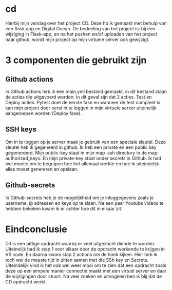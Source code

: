  # cd
Hierbij mijn verslag over het project CD. Deze hb ik gemaakt met behulp van een flask app en Digital Ocean. De bedoeling van het project is: bij een wijziging in Flask-app, en na het pushen en/of uploaden van het project naar github, wordt mijn project op mijn virtuele server ook gewijzigt.

# 3 componenten die gebruikt zijn
## Github actions
In Github actions heb ik een main.yml bestand gemaakt.
in dit bestand staan de acties die uitgevoerd worden. In dit geval zijn dat 2 acties. Test en Deploy acties.
Pytest doet de eerste fase en wanneer de test compleet is kan mijn project door eerst in te loggen in mijn virtuele server uiteinelijk aangeroepen worden (Deploy fase).
## SSH keys
Om in te loggen op je server maak je gebruik van een speciale sleutel. Deze sleutel heb ik gegeneerd in github. Ik heb een private en een public key gegenereerd. Mijn public-key staat in mijn map .ssh directory in de map: authorized_keys.
En mijn private-key staat onder secrets in Github. Ik had wel moeite om te begrijpen hoe het allemaal werkte en hoe ik uiteindelijk alles moest genereren en opslaan.
## Github-secrets
In Github-secrets heb je de mogelijkheid om je inloggegevens zoals je username, ip adressen en keys op te slaan. Na een paar Youtube videos te hebben bekeken kwam ik er achter hoe dit in elkaar zit. 

# Eindconclusie
Dit is een pittige opdracht waarbij er veel uitgezocht diende te worden. Uiteinelijk had ik stap 1 voor elkaar door de opdracht werkende te krijgen in VS code. En daarna kwam stap 2 actions om de hoek kijken. Hier heb ik toch wel de meeste tijd in zitten samen met die SSh key en Secrets. Uiteindelijk vind ik het ook wel weer mooi om te zien dat een opdracht zoals deze op een simpele manier connectie maakt met een virtuel server en daar de wijzigingen door stuurt. Na veel zoeken en uitvogelen ben ik blij dat de CD opdracht werkt.

